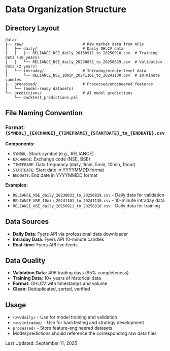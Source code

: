 # Data Organization Structure

## Directory Layout

```
data/
├── raw/                          # Raw market data from APIs
│   ├── daily/                    # Daily OHLCV data
│   │   ├── RELIANCE_NSE_daily_20150911_to_20250910.csv  # Training data (10 years)
│   │   └── RELIANCE_NSE_daily_20230831_to_20250829.csv  # Validation data (2 years)
│   └── intraday/                 # Intraday/minute-level data
│       └── RELIANCE_NSE_10min_20241101_to_20241130.csv  # 10-minute candles
├── processed/                    # Processed/engineered features
│   └── (model-ready datasets)
└── predictions/                  # AI model predictions
    └── backtest_predictions.pkl

```

## File Naming Convention

### Format: `{SYMBOL}_{EXCHANGE}_{TIMEFRAME}_{STARTDATE}_to_{ENDDATE}.csv`

**Components:**
- `SYMBOL`: Stock symbol (e.g., RELIANCE)
- `EXCHANGE`: Exchange code (NSE, BSE)
- `TIMEFRAME`: Data frequency (daily, 1min, 5min, 10min, 1hour)
- `STARTDATE`: Start date in YYYYMMDD format
- `ENDDATE`: End date in YYYYMMDD format

**Examples:**
- `RELIANCE_NSE_daily_20230831_to_20250829.csv` - Daily data for validation
- `RELIANCE_NSE_10min_20241101_to_20241130.csv` - 10-minute intraday data
- `RELIANCE_NSE_daily_20150911_to_20250910.csv` - Daily data for training

## Data Sources

- **Daily Data**: Fyers API via professional data downloader
- **Intraday Data**: Fyers API 10-minute candles
- **Real-time**: Fyers API live feeds

## Data Quality

- **Validation Data**: 496 trading days (95% completeness)
- **Training Data**: 10+ years of historical data
- **Format**: OHLCV with timestamps and volume
- **Clean**: Deduplicated, sorted, verified

## Usage

- `raw/daily/` - Use for model training and validation
- `raw/intraday/` - Use for backtesting and strategy development
- `processed/` - Store feature-engineered datasets
- Model predictions should reference the corresponding raw data files

Last Updated: September 11, 2025
